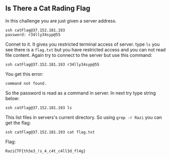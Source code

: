 ## Is There a Cat Rading Flag

In this challenge you are just given a server address. 
```
ssh catFlag@37.152.181.193 
password: r34lly34syp@55
```
Connet to it. It gives you restricted terminal access of server. type `ls` you see there is a `flag.txt` but you have restricted access and you can not read file content. 
Again try to connect to the server but use this command:
```
ssh catFlag@37.152.181.193 r34lly34syp@55
```
You get this error:
```
command not found.
```
So the password is read as a command in server. In next try type string below:
```
ssh catFlag@37.152.181.193 ls
```
This list files in servers's current directory. 
So using `grep -r Razi` you can get the flag:
```
ssh catFlag@37.152.181.193 cat flag.txt
```
Flag:
```
RaziCTF{th3e3_!s_4_c4t_c4ll3d_fl4g}
```
